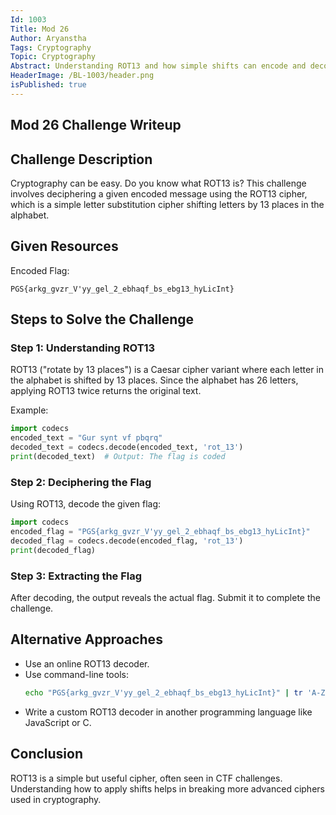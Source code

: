 ```yaml
---
Id: 1003
Title: Mod 26
Author: Aryanstha
Tags: Cryptography
Topic: Cryptography
Abstract: Understanding ROT13 and how simple shifts can encode and decode messages.
HeaderImage: /BL-1003/header.png
isPublished: true
---
```


## Mod 26 Challenge Writeup

## Challenge Description

Cryptography can be easy. Do you know what ROT13 is? This challenge involves deciphering a given encoded message using the ROT13 cipher, which is a simple letter substitution cipher shifting letters by 13 places in the alphabet.

## Given Resources

Encoded Flag:
```
PGS{arkg_gvzr_V'yy_gel_2_ebhaqf_bs_ebg13_hyLicInt}
```

## Steps to Solve the Challenge

### Step 1: Understanding ROT13
ROT13 ("rotate by 13 places") is a Caesar cipher variant where each letter in the alphabet is shifted by 13 places. Since the alphabet has 26 letters, applying ROT13 twice returns the original text.

Example:
```python
import codecs
encoded_text = "Gur synt vf pbqrq"
decoded_text = codecs.decode(encoded_text, 'rot_13')
print(decoded_text)  # Output: The flag is coded
```

### Step 2: Deciphering the Flag
Using ROT13, decode the given flag:
```python
import codecs
encoded_flag = "PGS{arkg_gvzr_V'yy_gel_2_ebhaqf_bs_ebg13_hyLicInt}"
decoded_flag = codecs.decode(encoded_flag, 'rot_13')
print(decoded_flag)
```

### Step 3: Extracting the Flag
After decoding, the output reveals the actual flag. Submit it to complete the challenge.

## Alternative Approaches

- Use an online ROT13 decoder.
- Use command-line tools:
  ```bash
  echo "PGS{arkg_gvzr_V'yy_gel_2_ebhaqf_bs_ebg13_hyLicInt}" | tr 'A-Za-z' 'N-ZA-Mn-za-m'
  ```
- Write a custom ROT13 decoder in another programming language like JavaScript or C.

## Conclusion

ROT13 is a simple but useful cipher, often seen in CTF challenges. Understanding how to apply shifts helps in breaking more advanced ciphers used in cryptography.

